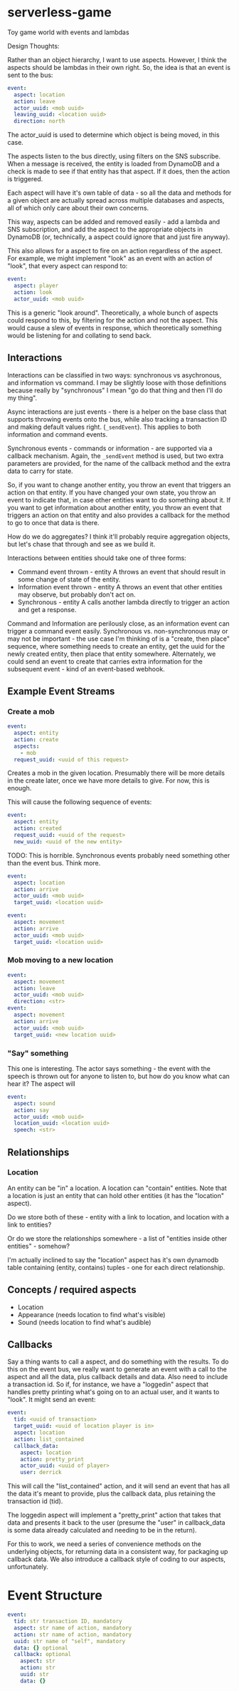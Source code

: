 # serverless-game

Toy game world with events and lambdas

Design Thoughts:

Rather than an object hierarchy, I want to use aspects. However, I think the
aspects should be lambdas in their own right. So, the idea is that an event
is sent to the bus:

```yaml
event:
  aspect: location
  action: leave
  actor_uuid: <mob uuid>
  leaving_uuid: <location uuid>
  direction: north
```

The actor_uuid is used to determine which object is being moved, in this case.

The aspects listen to the bus directly, using filters on the SNS subscribe.
When a message is received, the entity is loaded from DynamoDB and a check
is made to see if that entity has that aspect. If it does, then the action
is triggered.

Each aspect will have it's own table of data - so all the data and methods for
a given object are actually spread across multiple databases and aspects, all
of which only care about their own concerns.

This way, aspects can be added and removed easily - add a lambda and SNS
subscription, and add the aspect to the appropriate objects in DynamoDB
(or, technically, a aspect could ignore that and just fire anyway).

This also allows for a aspect to fire on an action regardless of the aspect.
For example, we might implement "look" as an event with an action of "look",
that every aspect can respond to:

```yaml
event:
  aspect: player
  action: look
  actor_uuid: <mob uuid>
```

This is a generic "look around". Theoretically, a whole bunch of aspects could
respond to this, by filtering for the action and not the aspect. This would
cause a slew of events in response, which theoretically something would be
listening for and collating to send back.

## Interactions

Interactions can be classified in two ways: synchronous vs asychronous,
and information vs command. I may be slightly loose with those definitions
because really by "synchronous" I mean "go do that thing and then I'll do my
thing".

Async interactions are just events - there is a helper on the base class
that supports throwing events onto the bus, while also tracking a transaction
ID and making default values right.  (`_sendEvent`). This applies to both
information and command events.

Synchronous events - commands or information - are supported via a callback
mechanism. Again, the `_sendEvent` method is used, but two extra parameters
are provided, for the name of the callback method and the extra data to carry
for state.

So, if you want to change another entity, you throw an event that triggers
an action on that entity. If you have changed your own state, you throw
an event to indicate that, in case other entities want to do something about
it. If you want to get information about another entity, you throw an event
that triggers an action on that entity and also provides a callback for the
method to go to once that data is there.

How do we do aggregates? I think it'll probably require aggregation objects,
but let's chase that through and see as we build it.

Interactions between entities should take one of three forms:

* Command event thrown - entity A throws an event that should result in
  some change of state of the entity.
* Information event thrown - entity A throws an event that other entities
  may observe, but probably don't act on.
* Synchronous - entity A calls another lambda directly to trigger an action
  and get a response.

Command and Information are perilously close, as an information event can
trigger a command event easily. Synchronous vs. non-synchronous may or may not
be important - the use case I'm thinking of is a "create, then place" sequence,
where something needs to create an entity, get the uuid for the newly created
entity, then place that entity somewhere. Alternately, we could send an event
to create that carries extra information for the subsequent event - kind of an
event-based webhook.

## Example Event Streams

### Create a mob

```yaml
event:
  aspect: entity
  action: create
  aspects:
    - mob
  request_uuid: <uuid of this request>
```

Creates a mob in the given location. Presumably there will be more details in
the create later, once we have more details to give. For now, this is enough.

This will cause the following sequence of events:

```yaml
event:
  aspect: entity
  action: created
  request_uuid: <uuid of the request>
  new_uuid: <uuid of the new entity>
```

TODO: This is horrible. Synchronous events probably need something other than
the event bus. Think more.

```yaml
event:
  aspect: location
  action: arrive
  actor_uuid: <mob uuid>
  target_uuid: <location uuid>
```

```yaml
event:
  aspect: movement
  action: arrive
  actor_uuid: <mob uuid>
  target_uuid: <location uuid>
```

### Mob moving to a new location

```yaml
event:
  aspect: movement
  action: leave
  actor_uuid: <mob uuid>
  direction: <str>
event:
  aspect: movement
  action: arrive
  actor_uuid: <mob uuid>
  target_uuid: <new location uuid>
```

### "Say" something

This one is interesting. The actor says something - the event with the speech
is thrown out for anyone to listen to, but how do you know what can hear it?
The aspect will

```yaml
event:
  aspect: sound
  action: say
  actor_uuid: <mob uuid>
  location_uuid: <location uuid>
  speech: <str>
```

## Relationships

### Location

An entity can be "in" a location. A location can "contain" entities. Note that
a location is just an entity that can hold other entities (it has the "location"
aspect).

Do we store both of these - entity with a link to location, and location with
a link to entities?

Or do we store the relationships somewhere - a list of "entities inside other
entities" - somehow?

I'm actually inclined to say the "location" aspect has it's own dynamodb table
containing (entity, contains) tuples - one for each direct relationship.

## Concepts / required aspects

* Location
* Appearance (needs location to find what's visible)
* Sound (needs location to find what's audible)

## Callbacks

Say a thing wants to call a aspect, and do something with the results.
To do this on the event bus, we really want to generate an event with
a call to the aspect and all the data, plus callback details and data.
Also need to include a transaction id. So if, for instance, we have a
"loggedin" aspect that handles pretty printing what's going on to an actual
user, and it wants to "look". It might send an event:

```yaml
event:
  tid: <uuid of transaction>
  target_uuid: <uuid of location player is in>
  aspect: location
  action: list_contained
  callback_data:
    aspect: location
    action: pretty_print
    actor_uuid: <uuid of player>
    user: derrick
```

This will call the "list_contained" action, and it will send an event that
has all the data it's meant to provide, plus the callback data, plus retaining
the transaction id (tid).

The loggedin aspect will implement a "pretty_print" action that takes that data
and presents it back to the user (presume the "user" in callback_data is some data
already calculated and needing to be in the return).

For this to work, we need a series of convenience methods on the underlying
objects, for returning data in a consistent way, for packaging up callback data.
We also introduce a callback style of coding to our aspects, unfortunately.

# Event Structure

```yaml
event:
  tid: str transaction ID, mandatory
  aspect: str name of action, mandatory
  action: str name of action, mandatory
  uuid: str name of "self", mandatory
  data: {} optional
  callback: optional
    aspect: str
    action: str
    uuid: str
    data: {}

```

